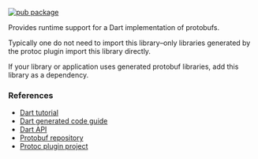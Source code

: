 [![pub package](https://img.shields.io/pub/v/protobuf.svg)](https://pub.dev/packages/protobuf)

Provides runtime support for a Dart implementation of protobufs.

Typically one do not need to import this library–only libraries
generated by the protoc plugin import this library directly.

If your library or application uses generated protobuf libraries, add this
library as a dependency.

### References

* [Dart tutorial](https://developers.google.com/protocol-buffers/docs/darttutorial)
* [Dart generated code guide](https://developers.google.com/protocol-buffers/docs/reference/dart-generated)
* [Dart API](https://pub.dev/documentation/protobuf/latest/)
* [Protobuf repository](https://github.com/google/protobuf)
* [Protoc plugin project](https://github.com/google/protobuf.dart/tree/master/protoc_plugin)
